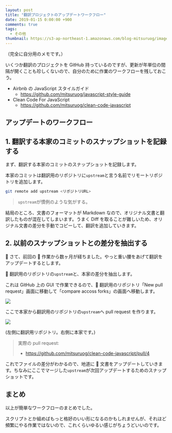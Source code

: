 ```yaml
---
layout: post
title: "翻訳プロジェクトのアップデートワークフロー"
date: 2019-01-15 0:00:00 +900
comments: true
tags:
  - その他
thumbnail: https://s3-ap-northeast-1.amazonaws.com/blog-mitsuruog/images/2019/translations-logo.png
---
```


（完全に自分用のメモです。）

いくつか翻訳のプロジェクトを GitHub 持っているのですが、更新が年単位の間隔が開くことも珍しくないので、自分のために作業のワークフローを残しておこう。

- Airbnb の JavaScript スタイルガイド
  - <https://github.com/mitsuruog/javascript-style-guide>
- Clean Code For JavaScript
  - <https://github.com/mitsuruog/clean-code-javascript>

## アップデートのワークフロー

## 1. 翻訳する本家のコミットのスナップショットを記録する

まず、翻訳する本家のコミットのスナップショットを記録します。

本家のコミットは翻訳用のリポジトリに`upstream`と言う名前でリモートリポジトリを追加します。

```sh
git remote add upstream <リポジトリURL>
```

> `upstream`が慣例のような気がする。

結局のところ、文書のフォーマットが Markdown なので、オリジナル文書と翻訳したものが混在してしまいます。うまく Diff を取ることが難しいため、オリジナル文書の差分を手動でコピーして、翻訳を追加していきます。

## 2. 以前のスナップショットとの差分を抽出する

 さて、前回の  作業から数ヶ月が経ちました。やっと重い腰をあげて翻訳をアップデートするとします。

 翻訳用のリポジトリの`upstream`と、本家の差分を抽出します。

これは GitHub 上の GUI で作業できるので、 翻訳用のリポジトリ「New pull request」画面に移動して「compare accoss forks」の画面へ移動します。

![](https://s3-ap-northeast-1.amazonaws.com/blog-mitsuruog/images/2019/translations1.png)

ここで本家から翻訳用のリポジトリの`upstream`へ pull request を作ります。

![](https://s3-ap-northeast-1.amazonaws.com/blog-mitsuruog/images/2019/translations2.png)

(左側に翻訳用リポジトリ。右側に本家です。)

> 実際の pull request:
>
> - <https://github.com/mitsuruog/clean-code-javascript/pull/4>

これでファイルの差分がわかるので、地道に  文書をアップデートしていきます。ちなみにここでマージした`upstream`が次回アップデートするためのスナップショットです。

## まとめ

以上が簡単なワークフローのまとめでした。

スクリプトとか組めばもっと格好のいい形になるのかもしれませんが、それほど頻繁にやる作業ではないので、これくらいゆるい感じがちょうどいいのです。

